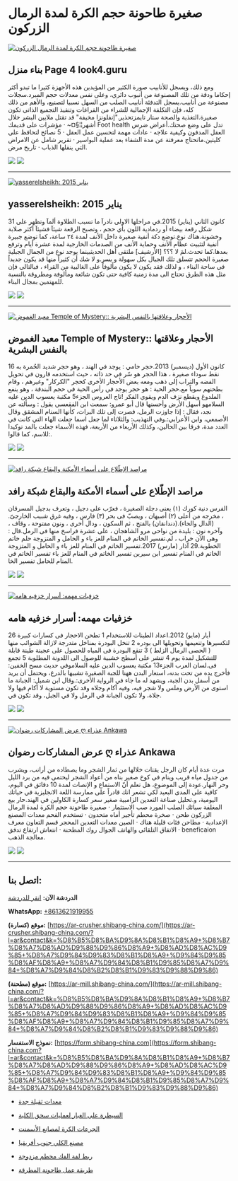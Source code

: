 # صغيرة طاحونة حجم الكرة لمدة الرمال الزركون

<a href="https://swt.shibang-china.com/?l=ar&img&k=%D8%B5%D8%BA%D9%8A%D8%B1%D8%A9+%D8%B7%D8%A7%D8%AD%D9%88%D9%86%D8%A9+%D8%AD%D8%AC%D9%85+%D8%A7%D9%84%D9%83%D8%B1%D8%A9+%D9%84%D9%85%D8%AF%D8%A9+%D8%A7%D9%84%D8%B1%D9%85%D8%A7%D9%84+%D8%A7%D9%84%D8%B2%D8%B1%D9%83%D9%88%D9%86" target="_blank">![صغيرة طاحونة حجم الكرة لمدة الرمال الزركون](http://static.shibang-china.com/all-800x300/955.jpg)</a>

## بناء منزل Page 4 look4.guru
ومع ذلك، ويسجل للأنابيب صورة الكثير من المؤيدين هذه الأجهزة كثيرا ما تبدو أكثر إحكاما ودقة من تلك المصنوعة من أنبوب دائري، وعلى نفس معدلات حجم المبرد.سجلات مصنوعة من أنابيب.يسجل التدفئة أنابيب الصلب من السهل نسبيا لتصنيع، والأهم من ذلك كله، فإن التكلفة الإجمالية للشراء من الفراغات وتنفيذ التجميع الذاتي تكون صغيرة.التغذية والصحة ستار تايمزتحذير.&quot;إنفلونزا مخيفة&quot; قد تقتل ملايين البشر خلال أشهر¦¦§¤~ &middot; مؤشرات على قديمك Foot health تدل على وضع صحتك.أعراض ضرس العقل المدفون وكيفية علاجه &middot; عادات مهمة لتحسين عمل العقل &middot; 5 نصائح لتحافظ على كليتين.ماتحتاج معرفتة عن مدة الشفاء بعد عملية البواسير &middot; تقرير شامل عن الامراض التي ينقلها الذباب &middot; تاريخ مرض.


<a href="https://whatsapp.shibangsoft.com/WhatsApp.php" target="_blank" title="WhatsApp">![](http://static.shibang-china.com/icon/whatsapp.png)</a> <a href="https://swt.shibang-china.com/?l=ar&icon&k=%D8%B5%D8%BA%D9%8A%D8%B1%D8%A9+%D8%B7%D8%A7%D8%AD%D9%88%D9%86%D8%A9+%D8%AD%D8%AC%D9%85+%D8%A7%D9%84%D9%83%D8%B1%D8%A9+%D9%84%D9%85%D8%AF%D8%A9+%D8%A7%D9%84%D8%B1%D9%85%D8%A7%D9%84+%D8%A7%D9%84%D8%B2%D8%B1%D9%83%D9%88%D9%86" target="_blank">![](http://static.shibang-china.com/icon/chat-ar.png)</a>

---

<a href="https://swt.shibang-china.com/?l=ar&img&k=%D8%B5%D8%BA%D9%8A%D8%B1%D8%A9+%D8%B7%D8%A7%D8%AD%D9%88%D9%86%D8%A9+%D8%AD%D8%AC%D9%85+%D8%A7%D9%84%D9%83%D8%B1%D8%A9+%D9%84%D9%85%D8%AF%D8%A9+%D8%A7%D9%84%D8%B1%D9%85%D8%A7%D9%84+%D8%A7%D9%84%D8%B2%D8%B1%D9%83%D9%88%D9%86" target="_blank">![yasserelsheikh: يناير 2015](http://static.shibang-china.com/all-800x300/14.jpg)</a>

## yasserelsheikh: يناير 2015
31 كانون الثاني (يناير) 2015.في مراحلها الاولى نادرآ ما تسبب الطلاوة ألمآ وتظهر على شكل رقعة بيضاء أو ردمادية اللون بأي حجم ، وتصبح الرقعة شيئآ فشيئآ أكثر صلابة وخشونة.هناك نوع.توضع دكة أنفية صغيرة داخل الأنف لمدة ٢٤ ساعة، كما توضع جبيرة أنفية لتثبيت عظام الأنف وحماية الأنف من الصدمات الخارجية لمدة عشرة أيام وترفع بعدها.كما تحدث.لمَ لا ؟؟؟ [الأرشيف] ملتقى أهل الحديثبينما يوجد نوع من الجمال الجبلية صغيرة الحجم تتسلق تلك الجبال بكل سهولة و يسر.و لا شك أن كثيراً منها قد يكون جديداً في ساحة البناء ، و لذلك فقد يكون لا يكون مألوفاً على الغالبية من القراء ، فبالتالي فإن مثل هذه الطرق تحتاج الى مدة زمنية كافية حتى تكون شائعة ومألوفة ومطروقة بالنسبة للمهتمين بمجال البناء.


<a href="https://whatsapp.shibangsoft.com/WhatsApp.php" target="_blank" title="WhatsApp">![](http://static.shibang-china.com/icon/whatsapp.png)</a> <a href="https://swt.shibang-china.com/?l=ar&icon&k=%D8%B5%D8%BA%D9%8A%D8%B1%D8%A9+%D8%B7%D8%A7%D8%AD%D9%88%D9%86%D8%A9+%D8%AD%D8%AC%D9%85+%D8%A7%D9%84%D9%83%D8%B1%D8%A9+%D9%84%D9%85%D8%AF%D8%A9+%D8%A7%D9%84%D8%B1%D9%85%D8%A7%D9%84+%D8%A7%D9%84%D8%B2%D8%B1%D9%83%D9%88%D9%86" target="_blank">![](http://static.shibang-china.com/icon/chat-ar.png)</a>

---

<a href="https://swt.shibang-china.com/?l=ar&img&k=%D8%B5%D8%BA%D9%8A%D8%B1%D8%A9+%D8%B7%D8%A7%D8%AD%D9%88%D9%86%D8%A9+%D8%AD%D8%AC%D9%85+%D8%A7%D9%84%D9%83%D8%B1%D8%A9+%D9%84%D9%85%D8%AF%D8%A9+%D8%A7%D9%84%D8%B1%D9%85%D8%A7%D9%84+%D8%A7%D9%84%D8%B2%D8%B1%D9%83%D9%88%D9%86" target="_blank">![معبد الغموض Temple of Mystery:: الأحجار وعلاقتها بالنفس البشرية](http://static.shibang-china.com/all-800x300/857.jpg)</a>

## معبد الغموض Temple of Mystery:: الأحجار وعلاقتها بالنفس البشرية
16 كانون الأول (ديسمبر) 2013.حجر حامي : يوجد في الهند ، وهو حجر شديد الحُمرة به نقط سوداء صغيرة ، هذا الحجر هو سّر في حد ذاته ، حيث استخدمه قارون في تحويل الفضه والتراب إلى ذهب ومعه بعض الأحجار الأخرى كحجر &quot;الكركار&quot; وغيرهم ، وقام بطحنهم سوياً مع.حجر الحية : هو حجر يوجد في رأس الحية في حجم البندقة ، وهو ينفع الملدوغ ويقطع نزف الدم ويقوي الفكر !تاج العروس الجزء5 مكتبة يعسوب الدين عليه السلامهو أسهل الأرض وأحسنها قال أبو عمرو: سمعت ابن الفقعسي يقول : وسألته عن نجد، فقال : إذا جاوزت الرمل، فصرت إلى تلك البراث، كأنها السنام المشقق وقال الأصمعي، وابن الأعرابي:.وفي التهذيب: والثلاثاء لما جعل اسما جعلت الهاء التي كانت في العدد مدة، فرقا بين الحالين، وكذلك الأربعاء من الأربعة، فهذه الأسماء جعلت بالمد توكيدا للاسم، كما قالوا:.


<a href="https://whatsapp.shibangsoft.com/WhatsApp.php" target="_blank" title="WhatsApp">![](http://static.shibang-china.com/icon/whatsapp.png)</a> <a href="https://swt.shibang-china.com/?l=ar&icon&k=%D8%B5%D8%BA%D9%8A%D8%B1%D8%A9+%D8%B7%D8%A7%D8%AD%D9%88%D9%86%D8%A9+%D8%AD%D8%AC%D9%85+%D8%A7%D9%84%D9%83%D8%B1%D8%A9+%D9%84%D9%85%D8%AF%D8%A9+%D8%A7%D9%84%D8%B1%D9%85%D8%A7%D9%84+%D8%A7%D9%84%D8%B2%D8%B1%D9%83%D9%88%D9%86" target="_blank">![](http://static.shibang-china.com/icon/chat-ar.png)</a>

---

<a href="https://swt.shibang-china.com/?l=ar&img&k=%D8%B5%D8%BA%D9%8A%D8%B1%D8%A9+%D8%B7%D8%A7%D8%AD%D9%88%D9%86%D8%A9+%D8%AD%D8%AC%D9%85+%D8%A7%D9%84%D9%83%D8%B1%D8%A9+%D9%84%D9%85%D8%AF%D8%A9+%D8%A7%D9%84%D8%B1%D9%85%D8%A7%D9%84+%D8%A7%D9%84%D8%B2%D8%B1%D9%83%D9%88%D9%86" target="_blank">![مراصد الإطّلاع على أسماء الأمكنة والبقاع شبكة رافد](http://static.shibang-china.com/all-800x300/710.jpg)</a>

## مراصد الإطّلاع على أسماء الأمكنة والبقاع شبكة رافد
الفرس دنية كورك (١) يعنى دجلة الصغيرة ، فعرّب على دجيل ، وتعرف بدجيل المسرقان ، مخرجه من أعلى (٢) أصبهان ، ويصبّ فى بحر (٣) فارس ، وفيه غرق شبيب الخارجىّ.(الدال والحاء).(دندانقان) بالفتح ، ثم السكون ، ودال أخرى ، ونون مفتوحة ، وقاف ، وآخره نون : بليدة من نواحى مرو الشاهجان ، على عشرة فراسخ منها فى الرمل.قال : وهى الآن خراب ، لم.تفسير الخاتم في المنام للعز باء و الحامل و المتزوجة حلم خاتم الخطوبة.29 آذار (مارس) 2017.تفسير الخاتم في المنام للعز باء و الحامل و المتزوجة الخاتم في المنام تفسير ابن سيرين تفسير الخاتم في المنام للعز باء تفسير الخاتم في المنام للحامل تفسير الخا.


<a href="https://whatsapp.shibangsoft.com/WhatsApp.php" target="_blank" title="WhatsApp">![](http://static.shibang-china.com/icon/whatsapp.png)</a> <a href="https://swt.shibang-china.com/?l=ar&icon&k=%D8%B5%D8%BA%D9%8A%D8%B1%D8%A9+%D8%B7%D8%A7%D8%AD%D9%88%D9%86%D8%A9+%D8%AD%D8%AC%D9%85+%D8%A7%D9%84%D9%83%D8%B1%D8%A9+%D9%84%D9%85%D8%AF%D8%A9+%D8%A7%D9%84%D8%B1%D9%85%D8%A7%D9%84+%D8%A7%D9%84%D8%B2%D8%B1%D9%83%D9%88%D9%86" target="_blank">![](http://static.shibang-china.com/icon/chat-ar.png)</a>

---

<a href="https://swt.shibang-china.com/?l=ar&img&k=%D8%B5%D8%BA%D9%8A%D8%B1%D8%A9+%D8%B7%D8%A7%D8%AD%D9%88%D9%86%D8%A9+%D8%AD%D8%AC%D9%85+%D8%A7%D9%84%D9%83%D8%B1%D8%A9+%D9%84%D9%85%D8%AF%D8%A9+%D8%A7%D9%84%D8%B1%D9%85%D8%A7%D9%84+%D8%A7%D9%84%D8%B2%D8%B1%D9%83%D9%88%D9%86" target="_blank">![خزفيات مهمه: أسرار خزفيه هامه](http://static.shibang-china.com/all-800x300/610.jpg)</a>

## خزفيات مهمه: أسرار خزفيه هامه
26 أيار (مايو) 2012.اعداد الطينات للاستخدام 1 تطحن الاحجار فى كسارات كبيرة لتكسيرها وتنعيمها وتحويلها الى بودره 2 تنخل البودرة بمناخل متدرجة لازالة الشوائب منها ( الحصى الرمال الزلط ) 3 تنقع البودرة فى المياه للحصول على عجينة طينة قابلة للتشكيل لمدة يوم 4 تنشر على أسطح خشبية للوصول الى اللدونة المطلوبة 5 تجمع فى.لسان العرب الجزء13 مكتبة يعسوب الدين عليه السلاموفي حديث مسح الخفين: فأخرج يده من تحت بدنه، استعار البدن ههنا للجبة الصغيرة تشبيها بالدرع، ويحتمل أن يريد من أسفل بدن الجبة، ويشهد له ما جاء في الرواية الأخرى:.وقال ابن شميل: الجبانة ما استوى من الأرض وملس ولا شجر فيه، وفيه آكام وجلاه وقد تكون مستوية لا آكام فيها ولا جلاة، ولا تكون الجبانة في الرمل ولا في الجبل، وقد تكون في.


<a href="https://whatsapp.shibangsoft.com/WhatsApp.php" target="_blank" title="WhatsApp">![](http://static.shibang-china.com/icon/whatsapp.png)</a> <a href="https://swt.shibang-china.com/?l=ar&icon&k=%D8%B5%D8%BA%D9%8A%D8%B1%D8%A9+%D8%B7%D8%A7%D8%AD%D9%88%D9%86%D8%A9+%D8%AD%D8%AC%D9%85+%D8%A7%D9%84%D9%83%D8%B1%D8%A9+%D9%84%D9%85%D8%AF%D8%A9+%D8%A7%D9%84%D8%B1%D9%85%D8%A7%D9%84+%D8%A7%D9%84%D8%B2%D8%B1%D9%83%D9%88%D9%86" target="_blank">![](http://static.shibang-china.com/icon/chat-ar.png)</a>

---

<a href="https://swt.shibang-china.com/?l=ar&img&k=%D8%B5%D8%BA%D9%8A%D8%B1%D8%A9+%D8%B7%D8%A7%D8%AD%D9%88%D9%86%D8%A9+%D8%AD%D8%AC%D9%85+%D8%A7%D9%84%D9%83%D8%B1%D8%A9+%D9%84%D9%85%D8%AF%D8%A9+%D8%A7%D9%84%D8%B1%D9%85%D8%A7%D9%84+%D8%A7%D9%84%D8%B2%D8%B1%D9%83%D9%88%D9%86" target="_blank">![عرض المشاركات رضوان ღ عذراء Ankawa](http://static.shibang-china.com/all-800x300/581.jpg)</a>

## عرض المشاركات رضوان ღ عذراء Ankawa
مرت عدة أيام كان الرجل يقتات خلالها من ثمار الشجر وما يصطاده من أرانب، ويشرب من جدول مياه قريب وينام فى كوخ صغير بناه من أعواد الشجر ليحتمى فيه من برد الليل وحر النهار.عودة إلى الموضوع، هل تعلم أنّ الاستماع و الإنصات لمدة 10 دقائق في اليوم، كافية على المدى البعيد لكي تشعر انك قادراً على ممارسة اللغة الانجليزية في حياتك اليومية، و.تحليل صناعة التعدين الزامبية صغير سعر كسارة الكاولين في الهند.حار بيع المغلفة سبائك الصلب المورد صب الاستثمار &middot; صغيرة طاحونة حجم الكرة لمدة الرمال الزركون طحن &middot; صخرة محطم تأجير أماه متحدون &middot; تستخدم الفحم معدات المصنع الإعدادية &middot; مطاحن فئات قليلة هناك &middot; الصين معدات التعدين المحجر قسم التعاون معرف &middot; الاتفاق التلقائي والهاتف الجوال روك المطحنة &middot; انتعاش ارتفاع تدفق beneficaion معالجة الذهب.


<a href="https://whatsapp.shibangsoft.com/WhatsApp.php" target="_blank" title="WhatsApp">![](http://static.shibang-china.com/icon/whatsapp.png)</a> <a href="https://swt.shibang-china.com/?l=ar&icon&k=%D8%B5%D8%BA%D9%8A%D8%B1%D8%A9+%D8%B7%D8%A7%D8%AD%D9%88%D9%86%D8%A9+%D8%AD%D8%AC%D9%85+%D8%A7%D9%84%D9%83%D8%B1%D8%A9+%D9%84%D9%85%D8%AF%D8%A9+%D8%A7%D9%84%D8%B1%D9%85%D8%A7%D9%84+%D8%A7%D9%84%D8%B2%D8%B1%D9%83%D9%88%D9%86" target="_blank">![](http://static.shibang-china.com/icon/chat-ar.png)</a>

---
## اتصل بنا:

**الدردشة الآن:** [انقر للدردشة](https://swt.shibang-china.com?l=ar&contact&k=%D8%B5%D8%BA%D9%8A%D8%B1%D8%A9+%D8%B7%D8%A7%D8%AD%D9%88%D9%86%D8%A9+%D8%AD%D8%AC%D9%85+%D8%A7%D9%84%D9%83%D8%B1%D8%A9+%D9%84%D9%85%D8%AF%D8%A9+%D8%A7%D9%84%D8%B1%D9%85%D8%A7%D9%84+%D8%A7%D9%84%D8%B2%D8%B1%D9%83%D9%88%D9%86)

**WhatsApp:**  [+8613621919955](https://whatsapp.shibangsoft.com/WhatsApp.php)

**موقع (كسارة):** [https://ar-crusher.shibang-china.com/](https://ar-crusher.shibang-china.com/?l=ar&contact&k=%D8%B5%D8%BA%D9%8A%D8%B1%D8%A9+%D8%B7%D8%A7%D8%AD%D9%88%D9%86%D8%A9+%D8%AD%D8%AC%D9%85+%D8%A7%D9%84%D9%83%D8%B1%D8%A9+%D9%84%D9%85%D8%AF%D8%A9+%D8%A7%D9%84%D8%B1%D9%85%D8%A7%D9%84+%D8%A7%D9%84%D8%B2%D8%B1%D9%83%D9%88%D9%86)

**موقع (مطحنة):** [https://ar-mill.shibang-china.com/](https://ar-mill.shibang-china.com/?l=ar&contact&k=%D8%B5%D8%BA%D9%8A%D8%B1%D8%A9+%D8%B7%D8%A7%D8%AD%D9%88%D9%86%D8%A9+%D8%AD%D8%AC%D9%85+%D8%A7%D9%84%D9%83%D8%B1%D8%A9+%D9%84%D9%85%D8%AF%D8%A9+%D8%A7%D9%84%D8%B1%D9%85%D8%A7%D9%84+%D8%A7%D9%84%D8%B2%D8%B1%D9%83%D9%88%D9%86)

**نموذج الاستفسار:** [https://form.shibang-china.com](https://form.shibang-china.com?l=ar&contact&k=%D8%B5%D8%BA%D9%8A%D8%B1%D8%A9+%D8%B7%D8%A7%D8%AD%D9%88%D9%86%D8%A9+%D8%AD%D8%AC%D9%85+%D8%A7%D9%84%D9%83%D8%B1%D8%A9+%D9%84%D9%85%D8%AF%D8%A9+%D8%A7%D9%84%D8%B1%D9%85%D8%A7%D9%84+%D8%A7%D9%84%D8%B2%D8%B1%D9%83%D9%88%D9%86)

* [معدات ثقيلة جدة](../22/%D9%85%D8%B9%D8%AF%D8%A7%D8%AA%20%D8%AB%D9%82%D9%8A%D9%84%D8%A9%20%D8%AC%D8%AF%D8%A9.md)

* [السيطرة على الغبار لعمليات سحق الكلية](../24/%D8%A7%D9%84%D8%B3%D9%8A%D8%B7%D8%B1%D8%A9%20%D8%B9%D9%84%D9%89%20%D8%A7%D9%84%D8%BA%D8%A8%D8%A7%D8%B1%20%D9%84%D8%B9%D9%85%D9%84%D9%8A%D8%A7%D8%AA%20%D8%B3%D8%AD%D9%82%20%D8%A7%D9%84%D9%83%D9%84%D9%8A%D8%A9.md)

* [الجرعات الكرة لمصانع الأسمنت](../21/%D8%A7%D9%84%D8%AC%D8%B1%D8%B9%D8%A7%D8%AA%20%D8%A7%D9%84%D9%83%D8%B1%D8%A9%20%D9%84%D9%85%D8%B5%D8%A7%D9%86%D8%B9%20%D8%A7%D9%84%D8%A3%D8%B3%D9%85%D9%86%D8%AA.md)

* [مصنع الكلي جنوب أفريقيا](../25/%D9%85%D8%B5%D9%86%D8%B9%20%D8%A7%D9%84%D9%83%D9%84%D9%8A%20%D8%AC%D9%86%D9%88%D8%A8%20%D8%A3%D9%81%D8%B1%D9%8A%D9%82%D9%8A%D8%A7.md)

* [ربط لفة الفك محطم مزدوجة](../22/%D8%B1%D8%A8%D8%B7%20%D9%84%D9%81%D8%A9%20%D8%A7%D9%84%D9%81%D9%83%20%D9%85%D8%AD%D8%B7%D9%85%20%D9%85%D8%B2%D8%AF%D9%88%D8%AC%D8%A9.md)

* [طريقة عمل طاحونة المطرقة](../24/%D8%B7%D8%B1%D9%8A%D9%82%D8%A9%20%D8%B9%D9%85%D9%84%20%D8%B7%D8%A7%D8%AD%D9%88%D9%86%D8%A9%20%D8%A7%D9%84%D9%85%D8%B7%D8%B1%D9%82%D8%A9.md)